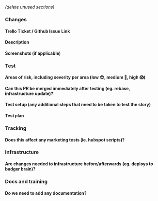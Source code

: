 _(delete unused sections)_

### Changes

#### Trello Ticket / Github Issue Link

#### Description

#### Screenshots (if applicable)

### Test

#### Areas of risk, including severity per area (low :blush:, medium :grimacing:, high :scream:)

#### Can this PR be merged immediately after testing (eg. rebase, infrastructure update)?

#### Test setup (any additional steps that need to be taken to test the story)

#### Test plan

### Tracking

#### Does this affect any marketing tests (ie. hubspot scripts)?

### Infrastructure

#### Are changes needed to infrastructure before/afterwards (eg. deploys to badger brain)?

### Docs and training

#### Do we need to add any documentation?
